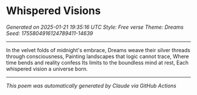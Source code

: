 # Whispered Visions

*Generated on 2025-01-21 19:35:16 UTC*
*Style: Free verse*
*Theme: Dreams*
*Seed: 1755804916124789411-14639*

---

In the velvet folds of midnight's embrace,
Dreams weave their silver threads through consciousness,
Painting landscapes that logic cannot trace,
Where time bends and reality confess
Its limits to the boundless mind at rest,
Each whispered vision a universe born.

---

*This poem was automatically generated by Claude via GitHub Actions*